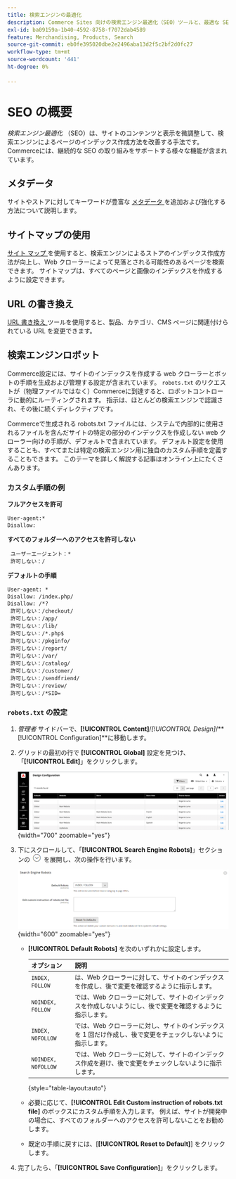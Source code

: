 ```yaml
---
title: 検索エンジンの最適化
description: Commerce Sites 向けの検索エンジン最適化（SEO）ツールと、最適な SEO のベストプラクティスについて説明します。
exl-id: ba09159a-1b40-4592-8758-f7072dab4589
feature: Merchandising, Products, Search
source-git-commit: eb0fe395020dbe2e2496aba13d2f5c2bf2d0fc27
workflow-type: tm+mt
source-wordcount: '441'
ht-degree: 0%

---
```


# SEO の概要

_検索エンジン最適化_ （SEO）は、サイトのコンテンツと表示を微調整して、検索エンジンによるページのインデックス作成方法を改善する手法です。 Commerceには、継続的な SEO の取り組みをサポートする様々な機能が含まれています。

## メタデータ

サイトやストアに対してキーワードが豊富な [ メタデータ ](meta-data.md) を追加および強化する方法について説明します。

## サイトマップの使用

[ サイト マップ ](sitemap-xml.md) を使用すると、検索エンジンによるストアのインデックス作成方法が向上し、Web クローラーによって見落とされる可能性のあるページを検索できます。 サイトマップは、すべてのページと画像のインデックスを作成するように設定できます。

## URL の書き換え

[URL 書き換え ](url-rewrite.md) ツールを使用すると、製品、カテゴリ、CMS ページに関連付けられている URL を変更できます。

## 検索エンジンロボット

Commerce設定には、サイトのインデックスを作成する web クローラーとボットの手順を生成および管理する設定が含まれています。 `robots.txt` のリクエストが（物理ファイルではなく）Commerceに到達すると、ロボットコントローラに動的にルーティングされます。 指示は、ほとんどの検索エンジンで認識され、その後に続くディレクティブです。

Commerceで生成される robots.txt ファイルには、システムで内部的に使用されるファイルを含んだサイトの特定の部分のインデックスを作成しない web クローラー向けの手順が、デフォルトで含まれています。 デフォルト設定を使用することも、すべてまたは特定の検索エンジン用に独自のカスタム手順を定義することもできます。 このテーマを詳しく解説する記事はオンライン上にたくさんあります。

### カスタム手順の例

**フルアクセスを許可**

    User-agent:*
    Disallow:

**すべてのフォルダーへのアクセスを許可しない**

     ユーザーエージェント：*
     許可しない：/

**デフォルトの手順**

    User-agent: *
    Disallow: /index.php/
    Disallow: /*?
     許可しない：/checkout/
     許可しない：/app/
     許可しない：/lib/
     許可しない：/*.php$
     許可しない：/pkginfo/
     許可しない：/report/
     許可しない：/var/
     許可しない：/catalog/
     許可しない：/customer/
     許可しない：/sendfriend/
     許可しない：/review/
     許可しない：/*SID=

### `robots.txt` の設定

1. _管理者_ サイドバーで、**[!UICONTROL Content]**/_[!UICONTROL Design]_/**[!UICONTROL Configuration]**に移動します。

1. グリッドの最初の行で **[!UICONTROL Global]** 設定を見つけ、「**[!UICONTROL Edit]**」をクリックします。

   ![ グローバル設計設定 ](./assets/design-configuration-grid.png){width="700" zoomable="yes"}

1. 下にスクロールして、「**[!UICONTROL Search Engine Robots]**」セクションの ![ 展開セレクター ](../assets/icon-display-expand.png) を展開し、次の操作を行います。

   ![ 設計構成 – 検索エンジンロボット ](./assets/design-configuration-search-engine-robots.png){width="600" zoomable="yes"}

   - **[!UICONTROL Default Robots]** を次のいずれかに設定します。

     | オプション | 説明 |
     |------|------------|
     | `INDEX, FOLLOW` | は、Web クローラーに対して、サイトのインデックスを作成し、後で変更を確認するように指示します。 |
     | `NOINDEX, FOLLOW` | では、Web クローラーに対して、サイトのインデックスを作成しないようにし、後で変更を確認するように指示します。 |
     | `INDEX, NOFOLLOW` | では、Web クローラーに対し、サイトのインデックスを 1 回だけ作成し、後で変更をチェックしないように指示します。 |
     | `NOINDEX, NOFOLLOW` | では、Web クローラーに対して、サイトのインデックス作成を避け、後で変更をチェックしないように指示します。 |

     {style="table-layout:auto"}

   - 必要に応じて、**[!UICONTROL Edit Custom instruction of robots.txt file]** のボックスにカスタム手順を入力します。 例えば、サイトが開発中の場合に、すべてのフォルダーへのアクセスを許可しないことをお勧めします。

   - 既定の手順に戻すには、[**[!UICONTROL Reset to Default]**] をクリックします。

1. 完了したら、「**[!UICONTROL Save Configuration]**」をクリックします。

